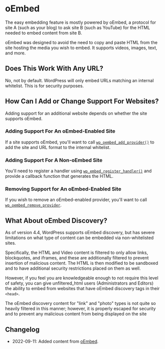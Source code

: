 # oEmbed

The easy embedding feature is mostly powered by oEmbed, a protocol for site A (such as your blog) to ask site B (such as YouTube) for the HTML needed to embed content from site B.

oEmbed was designed to avoid the need to copy and paste HTML from the site hosting the media you wish to embed. It supports videos, images, text, and more.

## Does This Work With Any URL?

No, not by default. WordPress will only embed URLs matching an internal whitelist. This is for security purposes.

## How Can I Add or Change Support For Websites?

Adding support for an additional website depends on whether the site supports oEmbed.

### Adding Support For An oEmbed-Enabled Site

If a site supports oEmbed, you'll want to call [`wp_oembed_add_provider()`](https://developer.wordpress.org/reference/functions/wp_oembed_add_provider/) to add the site and URL format to the internal whitelist.

### Adding Support For A Non-oEmbed Site

You'll need to register a handler using [`wp_embed_register_handler()`](https://developer.wordpress.org/reference/functions/wp_embed_register_handler/) and provide a callback function that generates the HTML.

### Removing Support for An oEmbed-Enabled Site

If you wish to remove an oEmbed-enabled provider, you'll want to call [`wp_oembed_remove_provider`](https://developer.wordpress.org/reference/functions/wp_oembed_remove_provider/).

## What About oEmbed Discovery?

As of version 4.4, WordPress supports oEmbed discovery, but has severe limitations on what type of content can be embedded via non-whitelisted sites.

Specifically, the HTML and Video content is filtered to only allow links, blockquotes, and iframes, and these are additionally filtered to prevent insertion of malicious content. The HTML is then modified to be sandboxed and to have additional security restrictions placed on them as well.

However, if you feel you are knowledgeable enough to not require this level of safety, you can give unfiltered_html users (Administrators and Editors) the ability to embed from websites that have oEmbed discovery tags in their `<head>`.

The oEmbed discovery content for "link" and "photo" types is not quite so heavily filtered in this manner; however, it is properly escaped for security and to prevent any malicious content from being displayed on the site

## Changelog

- 2022-09-11: Added content from [oEmbed](https://docs.google.com/document/d/1ni59ohlSHeCH_BwRtxUXzGY1LLWqFiaaGQFcCjh_2rQ/).
